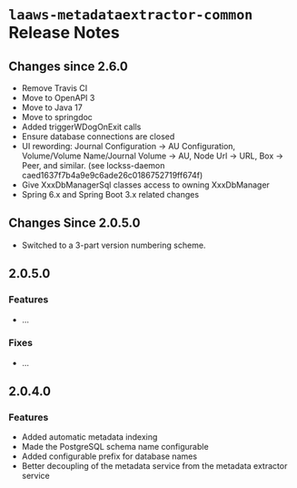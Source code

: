 # `laaws-metadataextractor-common` Release Notes

## Changes since 2.6.0

* Remove  Travis CI
* Move to OpenAPI 3
* Move to Java 17
* Move to springdoc
* Added triggerWDogOnExit calls
* Ensure database connections are closed
* UI rewording: Journal Configuration -> AU Configuration, Volume/Volume Name/Journal Volume -> AU, Node Url -> URL, Box -> Peer, and similar. (see lockss-daemon caed1637f7b4a9e9c6ade26c0186752719ff674f)
* Give XxxDbManagerSql classes access to owning XxxDbManager
* Spring 6.x and Spring Boot 3.x related changes

## Changes Since 2.0.5.0

*   Switched to a 3-part version numbering scheme.

## 2.0.5.0

### Features

*   ...

### Fixes

*   ...

## 2.0.4.0

### Features

*   Added automatic metadata indexing
*   Made the PostgreSQL schema name configurable
*   Added configurable prefix for database names
*   Better decoupling of the metadata service from the metadata extractor service
